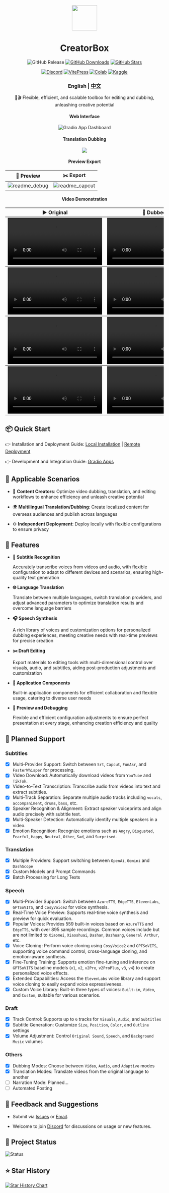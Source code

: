 <div align="center">

<img src="https://xiesx123.github.io/CreatorBox/favicon.ico" width="80" />

<h1 align="center">CreatorBox </h1>

![GitHub Release](https://img.shields.io/github/tag/xiesx123/CreatorBox.svg?style=flat&label=Release&color=0078D7)
[![GitHub Downloads](https://img.shields.io/github/downloads/xiesx123/CreatorBox/total?logo=github&label=Downloads&color=0078D7)](https://github.com/xiesx123/CreatorBox/releases)
[![GitHub Stars](https://img.shields.io/github/stars/xiesx123/CreatorBox?logo=github&style=flat&label=Stars&color=0078D7)](https://github.com/xiesx123/CreatorBox/stargazers)

[![Discord](https://img.shields.io/badge/Discord-Online-44CC11?logo=discord&logoColor=white&)](https://discord.gg/kt6JWax3P6)
[![VitePress](https://img.shields.io/badge/VitePress-Doc-3E63DD?logo=markdown)](https://xiesx123.github.io/CreatorBox)
[![Colab](https://img.shields.io/badge/Colab-Launch-yellow?logo=googlecolab)](https://colab.research.google.com/drive/1VFN9991PEg2mRWWwdKhAdAmQyut7Wfu5?usp=sharing)
[![Kaggle](https://img.shields.io/badge/Kaggle-Launch-20BEFF?logo=kaggle)](https://www.kaggle.com/code/xiesx123)

<h3>English | <a href="README_ZH.md">中文</a></h3>

🚀🎬 Flexible, efficient, and scalable toolbox for editing and dubbing, unleashing creative potential

<h4>Web Interface</h4>

<picture>
  <source media="(prefers-color-scheme: dark)" srcset="https://xiesx123.github.io/CreatorBox/images/gradio_dashboard_dark.png" />
  <source media="(prefers-color-scheme: light)" srcset="https://xiesx123.github.io/CreatorBox/images/gradio_dashboard_light.png" />
  <img alt="Gradio App Dashboard" src="https://xiesx123.github.io/CreatorBox/images/gradio_dashboard_light.png" />
</picture>

<h4>Translation Dubbing</h4>

![](https://xiesx123.github.io/CreatorBox/images/readme_main_en.png)

<h4>Preview Export</h4>
  <table>
    <thead>
      <tr>
        <th align="center"><g-emoji class="g-emoji" alias="arrow_forward">🔧</g-emoji> Preview</th>
        <th align="center"><g-emoji class="g-emoji" alias="arrow_forward">✂️</g-emoji> Export</th>
      </tr>
    </thead>
    <tbody>
      <tr>
        <td align="center">
          <img src="https://xiesx123.github.io/CreatorBox/images/readme_debug.jpg" alt="readme_debug">
        </td>
        <td align="center">
          <img src="https://xiesx123.github.io/CreatorBox/images/readme_capcut.jpg" alt="readme_capcut">
        </td>
      </tr>
    </tbody>
  </table>

<h4>Video Demonstration</h4>
  <table>
    <thead>
      <tr>
        <th align="center"><g-emoji class="g-emoji" alias="arrow_forward">▶️ Original</th>
        <th align="center"><g-emoji class="g-emoji" alias="arrow_forward">🔁 Dubbed</th>
      </tr>
    </thead>
    <!-- A Chinese Odyssey -->
    <tbody>
      <tr>
        <td align="center"><video
            src="https://github.com/user-attachments/assets/b6e30353-5b08-4c12-8407-8d759233d193"></video></td>
        <td align="center"><video
            src="https://github.com/user-attachments/assets/f57363c5-3110-4b1b-be3f-769c0e65fe9a"></video></td>
      </tr>
    </tbody>
    <!-- Job Interview -->
    <tbody>
      <tr>
        <td align="center"><video
            src="https://github.com/user-attachments/assets/327b819c-c811-4265-960b-83117e0da670"></video></td>
        <td align="center"><video
            src="https://github.com/user-attachments/assets/ed6449df-dd04-45f0-9ab1-ce4a2a5b600c"></video></td>
      </tr>
    </tbody>
    <!-- Black Myth-->
    <tbody>
      <tr>
        <td align="center"><video
            src="https://github.com/user-attachments/assets/c68c376e-54ef-4a6b-a195-fbe926c0de37"></video></td>
        <td align="center"><video
            src="https://github.com/user-attachments/assets/e9424df6-0986-4118-af82-b5f140398471"></video></td>
      </tr>
    </tbody>
    <!-- Product Introduction-->
    <tbody>
      <tr>
        <td align="center"><video
            src="https://github.com/user-attachments/assets/a1c9ea12-a3a0-4d0d-9d68-43659e6cc180"></video></td>
        <td align="center"><video
            src="https://github.com/user-attachments/assets/6babdb77-90db-4ea7-b6eb-9614438fa0f1"></video></td>
      </tr>
    </tbody>
  </table>

</div>

## 📦 Quick Start

👉 Installation and Deployment Guide: [Local Installation](https://xiesx123.github.io/CreatorBox/deploy-local) | [Remote Deployment](https://xiesx123.github.io/CreatorBox/deploy-colab) 

👉 Development and Integration Guide: [Gradio Apps](https://xiesx123.github.io/CreatorBox/gradio)

## 🎨 Applicable Scenarios

- 🎥 **Content Creators**: Optimize video dubbing, translation, and editing workflows to enhance efficiency and unleash creative potential

- 🌍 **Multilingual Translation/Dubbing**: Create localized content for overseas audiences and publish across languages

- ⚙️ **Independent Deployment**: Deploy locally with flexible configurations to ensure privacy

## 🎯 Features

- **🎤 Subtitle Recognition**

  Accurately transcribe voices from videos and audio, with flexible configuration to adapt to different devices and scenarios, ensuring high-quality text generation

- **🌐 Language Translation**

  Translate between multiple languages, switch translation providers, and adjust advanced parameters to optimize translation results and overcome language barriers

- **🎧 Speech Synthesis**

  A rich library of voices and customization options for personalized dubbing experiences, meeting creative needs with real-time previews for precise creation

- **✂️ Draft Editing**

  Export materials to editing tools with multi-dimensional control over visuals, audio, and subtitles, aiding post-production adjustments and customization

- **🧩 Application Components**

  Built-in application components for efficient collaboration and flexible usage, catering to diverse user needs

- **🔧 Preview and Debugging**

  Flexible and efficient configuration adjustments to ensure perfect presentation at every stage, enhancing creation efficiency and quality

## 📅 Planned Support

### Subtitles

- [x] Multi-Provider Support: Switch between `Srt`, `Capcut`, `FunAsr`, and `FasterWhisper` for processing.
- [x] Video Download: Automatically download videos from `YouTube` and `TikTok`.
- [x] Video-to-Text Transcription: Transcribe audio from videos into text and extract subtitles.
- [x] Multi-Track Separation: Separate multiple audio tracks including `vocals`, `accompaniment`, `drums`, `bass`, etc.
- [x] Speaker Recognition & Alignment: Extract speaker voiceprints and align audio precisely with subtitle text.
- [x] Multi-Speaker Detection: Automatically identify multiple speakers in a video.
- [x] Emotion Recognition: Recognize emotions such as `Angry`, `Disgusted`, `Fearful`, `Happy`, `Neutral`, `Other`, `Sad`, and `Surprised`.

### Translation

- [x] Multiple Providers: Support switching between `OpenAi`, `Gemini` and `DashScope`
- [x] Custom Models and Prompt Commands
- [x] Batch Processing for Long Texts

### Speech

- [x] Multi-Provider Support: Switch between `AzureTTS`, `EdgeTTS`, `ElevenLabs`, `GPTSoVITS`, and `CosyVoice2` for voice synthesis.
- [x] Real-Time Voice Preview: Supports real-time voice synthesis and preview for quick evaluation.
- [x] Popular Voices: Provides 559 built-in voices based on `AzureTTS` and `EdgeTTS`, with over 895 sample recordings. Common voices include but are not limited to `Xiaomei`, `Xiaoshuai`, `Dashan`, `Dazhuang`, `General Arthur`, etc.
- [x] Voice Cloning: Perform voice cloning using `CosyVoice2` and `GPTSoVITS`, supporting voice command control, cross-language cloning, and emotion-aware synthesis.
- [x] Fine-Tuning Training: Supports emotion fine-tuning and inference on `GPTSoVITS` baseline models (`v1`, `v2`, `v2Pro`, `v2ProPlus`, `v3`, `v4`) to create personalized voice effects.
- [x] Extended Capabilities: Access the `ElevenLabs` voice library and support voice cloning to easily expand voice expressiveness.
- [x] Custom Voice Library: Built-in three types of voices: `Built-in`, `Video`, and `Custom`, suitable for various scenarios.

### Draft

- [x] Track Control: Supports up to `6` tracks for `Visuals`, `Audio`, and `Subtitles`
- [x] Subtitle Generation: Customize `Size`, `Position`, `Color`, and `Outline` settings
- [x] Volume Adjustment: Control `Original Sound`, `Speech`, and `Background Music` volumes

### Others

- [x] Dubbing Modes: Choose between `Video`, `Audio`, and `Adaptive` modes
- [x] Translation Modes: Translate videos from the original language to another
- [ ] Narration Mode: Planned...
- [ ] Automated Posting

## 📢 Feedback and Suggestions 

- Submit via [Issues](https://github.com/xiesx123/CreatorBox/issues) or [Email](mailto:xiesx123@gmail.com?subject=CreatoxBox%20Discussions&body=Hello,%20I%20would%20like%20to%20inquire%20about%20your%20project.%20Could%20you%20provide%20more%20details?).

- Welcome to join [Discord](https://discord.gg/kt6JWax3P6) for discussions on usage or new features.

## 📌 Project Status

![Status](https://repobeats.axiom.co/api/embed/afc79d9210faea79913ee2e2c7e776886295e052.svg)

## ⭐ Star History

<a href="https://www.star-history.com/#xiesx123/CreatorBox&Date">
 <picture>
   <source media="(prefers-color-scheme: dark)" srcset="https://api.star-history.com/svg?repos=xiesx123/CreatorBox&type=Date&theme=dark" />
   <source media="(prefers-color-scheme: light)" srcset="https://api.star-history.com/svg?repos=xiesx123/CreatorBox&type=Date" />
   <img alt="Star History Chart" src="https://api.star-history.com/svg?repos=xiesx123/CreatorBox&type=Date" />
 </picture>
</a>
